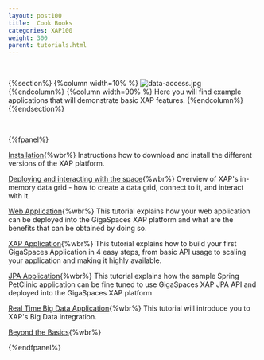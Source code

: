 ```yaml
---
layout: post100
title:  Cook Books
categories: XAP100
weight: 300
parent: tutorials.html
---
```


<br>

 {%section%}
 {%column width=10% %}
 ![data-access.jpg](/attachment_files/subject/data-access.png)
 {%endcolumn%}
 {%column width=90% %}
 Here you will find example applications that will demonstrate basic XAP features.
 {%endcolumn%}
 {%endsection%}

<br>

{%fpanel%}

[Installation](./installation-guide.html){%wbr%}
Instructions how to download and install the different versions of the XAP platform.


[Deploying and interacting with the space](./deploying-and-interacting-with-the-space.html){%wbr%}
Overview of XAP's in-memory data grid - how to create a data grid, connect to it, and interact with it.


[Web Application](./your-first-web-application.html){%wbr%}
This tutorial explains how your web application can be deployed into the GigaSpaces XAP platform and what are the benefits that can be obtained by doing so.


[XAP Application](./your-first-xtp-application.html){%wbr%}
This tutorial explains how to build your first GigaSpaces Application in 4 easy steps, from basic API usage to scaling your application and making it highly available.

[JPA Application](./your-first-jpa-application.html){%wbr%}
This tutorial explains how the sample Spring PetClinic application can be fine tuned to use GigaSpaces XAP JPA API and deployed into the GigaSpaces XAP platform

[Real Time Big Data Application](./your-first-real-time-big-data-analytics-application.html){%wbr%}
This tutorial will introduce you to XAP's Big Data integration.


[Beyond the Basics](./beyond-the-basics.html){%wbr%}

{%endfpanel%}


